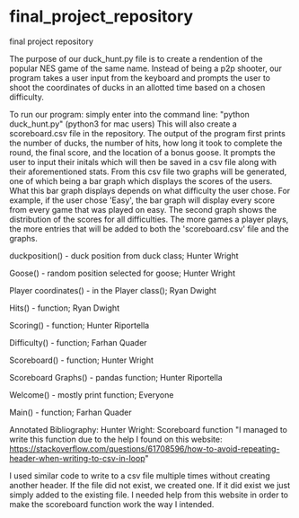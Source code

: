 # final_project_repository
final project repository

The purpose of our duck_hunt.py file is to create a rendention of the popular NES game of the same name. Instead of being a p2p shooter, our program takes a user input from the keyboard and prompts the user to shoot the coordinates of ducks in an allotted time based on a chosen difficulty. 

To run our program: simply enter into the command line: "python duck_hunt.py" (python3 for mac users) This will also create a scoreboard.csv file in the repository.
The output of the program first prints the number of ducks, the number of hits, how long it took to complete the round, the final score, and the location of a bonus goose. It prompts the user to input their initals which will then be saved in a csv file along with their aforementioned stats. From this csv file two graphs will be generated, one of which being a bar graph which displays the scores of the users. What this bar graph displays depends on what difficulty the user chose. For example, if the user chose 'Easy', the bar graph will display every score from every game that was played on easy. The second graph shows the distribution of the scores for all difficulties. The more games a player plays, the more entries that will be added to both the 'scoreboard.csv' file and the graphs.

duckposition() - duck position from duck class; Hunter Wright

Goose() - random position selected for goose; Hunter Wright

Player coordinates() - in the Player class(); Ryan Dwight

Hits() - function; Ryan Dwight

Scoring() - function; Hunter Riportella

Difficulty() - function; Farhan Quader

Scoreboard() - function; Hunter Wright

Scoreboard Graphs() - pandas function; Hunter Riportella

Welcome() - mostly print function; Everyone

Main() - function; Farhan Quader


Annotated Bibliography:
Hunter Wright: Scoreboard function
"I managed to write this function due to the help I found on this website:
    https://stackoverflow.com/questions/61708596/how-to-avoid-repeating-header-when-writing-to-csv-in-loop"
    
 I used similar code to write to a csv file multiple times without creating another header.
 If the file did not exist, we created one. If it did exist we just simply added to the existing file.
 I needed help from this website in order to make the scoreboard function work the way I intended. 


